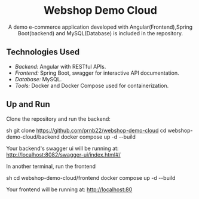 <div align="center">
  <h1>Webshop Demo Cloud</h1>
  <p>A demo e-commerce application developed with Angular(Frontend),Spring Boot(backend) and MySQL(Database) is included in the repository. </p>
</div>


## Technologies Used

- *Backend:* Angular with RESTful APIs.
- *Frontend:* Spring Boot, swagger for interactive API documentation.
- *Database:* MySQL.
- *Tools:* Docker and Docker Compose used for containerization.

## Up and Run

Clone the repository and run the backend:

sh
git clone https://github.com/prnb22/webshop-demo-cloud
cd webshop-demo-cloud/backend
docker compose up -d --build


Your backend's swagger ui will be running at: [http://localhost:8082/swagger-ui/index.html#/](http://localhost:8082/swagger-ui/index.html#/)

In another terminal, run the frontend

sh
cd webshop-demo-cloud/frontend
docker compose up -d --build


Your frontend will be running at: [http://localhost:80](http://localhost:80)